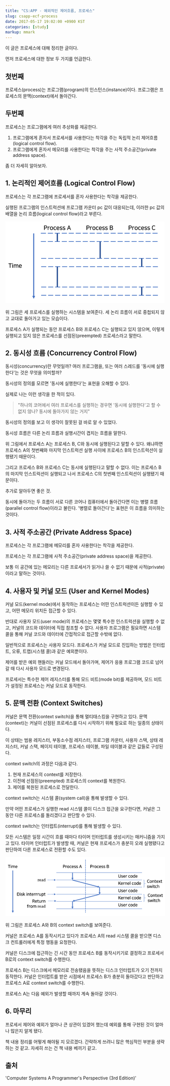 ```yaml
---
title: "CS:APP - 예외적인 제어흐름, 프로세스"
slug: csapp-ecf-process
date: 2017-05-17 19:02:00 +0900 KST
categories: [study]
markup: mmark
---
```


이 글은 프로세스에 대해 정리한 글이다.

먼저 프로세스에 대한 정보 두 가지를 언급한다.

## 첫번째

프로세스(process)는 프로그램(program)의 인스턴스(instance)이다.
프로그램은 프로세스의 문맥(context)에서 돌아간다.

## 두번째

프로세스는 프로그램에게 여러 추상화를 제공한다.

1. 프로그램에게 혼자서 프로세서를 사용한다는 착각을 주는 독립적 논리 제어흐름(logical control flow).
2. 프로그램에게 혼자서 메모리를 사용한다는 착각을 주는 사적 주소공간(private address space).

좀 더 자세히 알아보자.

## 1. 논리적인 제어흐름 (Logical Control Flow)

프로세스는 각 프로그램에 프로세서를 혼자 사용한다는 착각을 제공한다.

실행된 프로그램의 인스트럭션에 프로그램 카운터 pc 값이 대응되는데,
이러한 pc 값의 배열을 논리 흐름(logical control flow)라고 부른다.

![Logical control flow](logical-control-flow.png)

위 그림은 세 프로세스를 실행하는 시스템을 보여준다.
세 논리 흐름이 서로 중첩되지 않고 교대로 돌아가고 있는 모습이다.

프로세스 A가 실행되는 동안 프로세스 B와 프로세스 C는 실행되고 있지 않으며,
이렇게 실행되고 있지 않은 프로세스를 선점된(preempted) 프로세스라고 말한다.

## 2. 동시성 흐름 (Concurrency Control Flow)

동시성(concurrency)란 무엇일까? 여러 프로그램을,
또는 여러 스레드를 '동시에 실행한다'는 것은 무엇을 의미할까?

동시성의 정의를 모르면 '동시에 실행한다'는 표현을 오해할 수 있다.

실제로 나는 이런 생각을 한 적이 있다.

> "하나의 코어에서 여러 프로세스를 실행하는 경우면 '동시에 실행한다'고 할 수 없지 않나?
동시에 돌아가지 않는 거지"

동시성의 정의를 보고 이 생각이 잘못된 걸 바로 알 수 있었다.

동시성 흐름은 다른 논리 흐름과 실행시간이 겹치는 흐름을 말한다.

위 그림에서 프로세스 A는 프로세스 B, C와 동시에 실행된다고 말할 수 있다.
왜냐하면 프로세스 A의 첫번째와 마지막 인스트럭션 실행 사이에
프로세스 B의 인스트럭션이 실행됐기 때문이다.

그리고 프로세스 B와 프로세스 C는 동시에 실행된다고 말할 수 없다.
이는 프로세스 B의 마지막 인스트럭션이 실행되고 나서
프로세스 C의 첫번째 인스트럭션이 실행됐기 때문이다.

추가로 알아두면 좋은 것.

동시에 돌아가는 두 흐름이 서로 다른 코어나 컴퓨터에서 돌아간다면
이는 병렬 흐름(parallel control flow)이라고 불린다.
'병렬로 돌아간다'는 표현은 이 흐름을 의미하는 것이다.

## 3. 사적 주소공간 (Private Address Space)

프로세스는 각 프로그램에 메모리를 혼자 사용한다는 착각을 제공한다.

프로세스는 각 프로그램에 사적 주소공간(private address space)을 제공한다.

보통 이 공간에 있는 메모리는 다른 프로세서가 읽거나 쓸 수 없기 때문에
사적(private)이라고 말하는 것이다.

## 4. 사용자 및 커널 모드 (User and Kernel Modes)

커널 모드(kernel mode)에서 동작하는 프로세스는 어떤 인스트럭션이든 실행할 수 있고,
어떤 메모리 위치든 접근할 수 있다.

반대로 사용자 모드(user mode)의 프로세스는 몇몇 특수한 인스트럭션을 실행할 수 없고,
커널의 코드와 데이터에 직접 참조할 수 없다.
사용자 프로그램은 필요하면 시스템 콜을 통해 커널 코드와 데이터에 간접적으로 접근할 수밖에 없다.

일반적으로 프로세스는 사용자 모드다.
프로세스가 커널 모드로 진입하는 방법은 인터럽트, 오류, 트랩(시스템 콜)과 같은 예외뿐이다.

제어를 받은 예외 핸들러는 커널 모드에서 돌아가며,
제어가 응용 프로그램 코드로 넘어갈 때 다시 사용자 모드로 변경된다.

프로세서는 특수한 제어 레지스터를 통해 모드 비트(mode bit)를 제공하며,
모드 비트가 설정된 프로세스는 커널 모드로 동작한다.

## 5. 문맥 전환 (Context Switches)

커널은 문맥 전환(context switch)을 통해 멀티태스킹을 구현하고 있다.
문맥(context)는 커널이 선점된 프로세스를 다시 시작하기 위해 필요로 하는 일종의 상태이다.

이 상태는 범용 레지스터, 부동소수점 레지스터, 프로그램 카운터, 사용자 스택,
상태 레지스터, 커널 스택, 페이지 테이블, 프로세스 테이블, 파일 테이블과 같은 값들로 구성된다.

context switch의 과정은 다음과 같다.

1. 현재 프로세스의 context를 저장한다.
2. 이전에 선점된(preempted) 프로세스의 context를 복원한다.
3. 제어를 복원된 프로세스로 전달한다.

context switch는 시스템 콜(system call)을 통해 발생할 수 있다.

만약 어떤 프로세스가 실행한 read 시스템 콜이 디스크 접근을 요구한다면,
커널은 그 동안 다른 프로세스를 돌리겠다고 판단할 수 있다.

context switch는 인터럽트(interrupt)를 통해 발생할 수 있다.

모든 시스템은 일정 시간이 흐를 때마다 타이머 인터럽트를 생성시키는 매커니즘을 가지고 있다.
타이머 인터럽트가 발생할 때, 커널은 현재 프로세스가 충분히 오래 실행됐다고 판단하여
다른 프로세스로 전환할 수도 있다.

![Context switch](context-switch.png)

위 그림은 프로세스 A와 B의 context switch를 보여준다.

커널은 프로세스 A를 동작시키고 있다가 프로세스 A의 read 시스템 콜을 받으면
디스크 컨트롤러에게 특정 행동을 요청한다.

커널은 디스크에 접근하는 긴 시간 동안 프로세스 B를 동작시키기로 결정하고
프로세서 B로의 context switch를 수행한다.

프로세스 B는 디스크에서 메모리로 전송됐음을 뜻하는 디스크 인터럽트가 오기 전까지 동작한다.
커널은 인터럽트를 받은 시점에서 프로세스 B가 충분히 돌아갔다고 판단하고
프로세스 A로 context switch를 수행한다.

프로세스 A는 다음 예외가 발생할 때까지 계속 돌아갈 것이다.

## 6. 마무리

프로세서 제어와 예외가 얼마나 큰 상관이 있겠어 했는데
예외를 통해 구현된 것이 얼마나 많은지 알게 됐다.

책 내용 정리를 어떻게 해야될 지 모르겠다.
간략하게 쓰려니 많은 핵심적인 부분을 생략하는 것 같고.
자세히 쓰는 건 책 내용 베끼기 같고.

## 출처

'Computer Systems A Programmer's Perspective (3rd Edition)'
